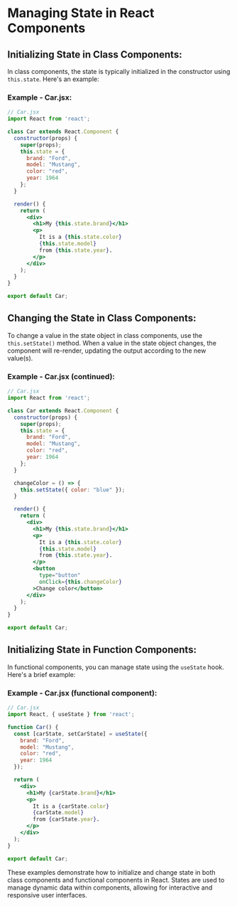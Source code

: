 # Managing State in React Components

## Initializing State in Class Components:

In class components, the state is typically initialized in the constructor using `this.state`. Here's an example:

### Example - Car.jsx:

```jsx
// Car.jsx
import React from 'react';

class Car extends React.Component {
  constructor(props) {
    super(props);
    this.state = {
      brand: "Ford",
      model: "Mustang",
      color: "red",
      year: 1964
    };
  }

  render() {
    return (
      <div>
        <h1>My {this.state.brand}</h1>
        <p>
          It is a {this.state.color}
          {this.state.model}
          from {this.state.year}.
        </p>
      </div>
    );
  }
}

export default Car;
```

## Changing the State in Class Components:

To change a value in the state object in class components, use the `this.setState()` method. When a value in the state object changes, the component will re-render, updating the output according to the new value(s).

### Example - Car.jsx (continued):

```jsx
// Car.jsx
import React from 'react';

class Car extends React.Component {
  constructor(props) {
    super(props);
    this.state = {
      brand: "Ford",
      model: "Mustang",
      color: "red",
      year: 1964
    };
  }

  changeColor = () => {
    this.setState({ color: "blue" });
  }

  render() {
    return (
      <div>
        <h1>My {this.state.brand}</h1>
        <p>
          It is a {this.state.color}
          {this.state.model}
          from {this.state.year}.
        </p>
        <button
          type="button"
          onClick={this.changeColor}
        >Change color</button>
      </div>
    );
  }
}

export default Car;
```

## Initializing State in Function Components:

In functional components, you can manage state using the `useState` hook. Here's a brief example:

### Example - Car.jsx (functional component):

```jsx
// Car.jsx
import React, { useState } from 'react';

function Car() {
  const [carState, setCarState] = useState({
    brand: "Ford",
    model: "Mustang",
    color: "red",
    year: 1964
  });

  return (
    <div>
      <h1>My {carState.brand}</h1>
      <p>
        It is a {carState.color}
        {carState.model}
        from {carState.year}.
      </p>
    </div>
  );
}

export default Car;
```

These examples demonstrate how to initialize and change state in both class components and functional components in React. States are used to manage dynamic data within components, allowing for interactive and responsive user interfaces.
